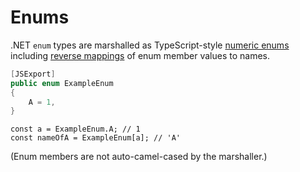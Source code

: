# Enums

.NET `enum` types are marshalled as TypeScript-style
[numeric enums](https://www.typescriptlang.org/docs/handbook/enums.html#numeric-enums)
including [reverse mappings](https://www.typescriptlang.org/docs/handbook/enums.html#numeric-enums)
of enum member values to names.

```C#
[JSExport]
public enum ExampleEnum
{
    A = 1,
}
```

```JS
const a = ExampleEnum.A; // 1
const nameOfA = ExampleEnum[a]; // 'A'
```

(Enum members are not auto-camel-cased by the marshaller.)
